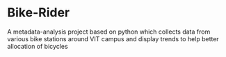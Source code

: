 # Bike-Rider
A metadata-analysis project based on python which collects data from various bike stations around VIT campus and display trends to help better allocation of bicycles
